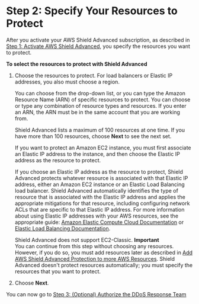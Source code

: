 # Step 2: Specify Your Resources to Protect<a name="ddos-choose-resources"></a>

After you activate your AWS Shield Advanced subscription, as described in [Step 1: Activate AWS Shield Advanced](enable-ddos-prem.md), you specify the resources you want to protect\. <a name="ddos-choose-resources-procedure"></a>

**To select the resources to protect with Shield Advanced**

1. Choose the resources to protect\. For load balancers or Elastic IP addresses, you also must choose a region\. 

   You can choose from the drop\-down list, or you can type the Amazon Resource Name \(ARN\) of specific resources to protect\. You can choose or type any combination of resource types and resources\. If you enter an ARN, the ARN must be in the same account that you are working from\. 

   Shield Advanced lists a maximum of 100 resources at one time\. If you have more than 100 resources, choose **Next** to see the next set\.

   If you want to protect an Amazon EC2 instance, you must first associate an Elastic IP address to the instance, and then choose the Elastic IP address as the resource to protect\.

   If you choose an Elastic IP address as the resource to protect, Shield Advanced protects whatever resource is associated with that Elastic IP address, either an Amazon EC2 instance or an Elastic Load Balancing load balancer\. Shield Advanced automatically identifies the type of resource that is associated with the Elastic IP address and applies the appropriate mitigations for that resource, including configuring network ACLs that are specific to that Elastic IP address\. For more information about using Elastic IP addresses with your AWS resources, see the appropriate guide: [Amazon Elastic Compute Cloud Documentation](https://aws.amazon.com/documentation/ec2/) or [Elastic Load Balancing Documentation](https://aws.amazon.com/documentation/elastic-load-balancing/)\.

   Shield Advanced does not support EC2\-Classic\.
**Important**  
You can continue from this step without choosing any resources\. However, if you do so, you must add resources later as described in [Add AWS Shield Advanced Protection to more AWS Resources](configure-new-protection.md)\. Shield Advanced doesn't protect resources automatically; you must specify the resources that you want to protect\.

1. Choose **Next**\.

You can now go to [Step 3: \(Optional\) Authorize the DDoS Response Team](authorize-DRT.md)